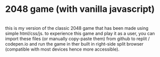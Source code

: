 # 2048 game (with vanilla javascript)
<br>
this is my version of the classic 2048 game that has been made using simple html/css/js. to experience this game and play it as a user, you can import these files (or manually copy-paste them) from github to replit / codepen.io and run the game in ther built in right-side split browser (compatible with most devices hence more accessible). 
